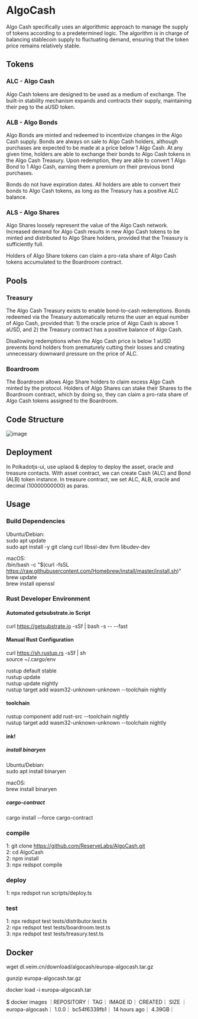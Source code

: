 # AlgoCash
Algo Cash specifically uses an algorithmic approach to manage the supply of tokens according to a predetermined logic. The algorithm is in charge of balancing stablecoin supply to fluctuating demand, ensuring that the token price remains relatively stable.

## Tokens
### ALC - Algo Cash
Algo Cash tokens are designed to be used as a medium of exchange. The built-in stability mechanism expands and contracts their supply, maintaining their peg to the aUSD token.

### ALB - Algo Bonds
Algo Bonds are minted and redeemed to incentivize changes in the Algo Cash supply. Bonds are always on sale to Algo Cash holders, although purchases are expected to be made at a price below 1 Algo Cash. At any given time, holders are able to exchange their bonds to Algo Cash tokens in the Algo Cash Treasury. Upon redemption, they are able to convert 1 Algo Bond to 1 Algo Cash, earning them a premium on their previous bond purchases.

Bonds do not have expiration dates. All holders are able to convert their bonds to Algo Cash tokens, as long as the Treasury has a positive ALC balance.

### ALS - Algo Shares
Algo Shares loosely represent the value of the Algo Cash network. Increased demand for Algo Cash results in new Algo Cash tokens to be minted and distributed to Algo Share holders, provided that the Treasury is sufficiently full.

Holders of Algo Share tokens can claim a pro-rata share of Algo Cash tokens accumulated to the Boardroom contract.

## Pools
### Treasury
The Algo Cash Treasury exists to enable bond-to-cash redemptions. Bonds redeemed via the Treasury automatically returns the user an equal number of Algo Cash, provided that: 1) the oracle price of Algo Cash is above 1 aUSD, and 2) the Treasury contract has a positive balance of Algo Cash.

Disallowing redemptions when the Algo Cash price is below 1 aUSD prevents bond holders from prematurely cutting their losses and creating unnecessary downward pressure on the price of ALC.

### Boardroom
The Boardroom allows Algo Share holders to claim excess Algo Cash minted by the protocol. Holders of Algo Shares can stake their Shares to the Boardroom contract, which by doing so, they can claim a pro-rata share of Algo Cash tokens assigned to the Boardroom.

## Code Structure

![image](https://user-images.githubusercontent.com/77781754/123919774-dde5ce80-d9b7-11eb-8426-57c312b3756a.png)

## Deployment

In Polkadotjs-ui, use uplaod & deploy to deploy the asset, oracle and treasure contacts. With asset contract, we can create Cash (ALC) and Bond (ALB) token instance. In treasure contract, we set ALC, ALB, oracle and decimal (10000000000) as paras. 

## Usage
### Build Dependencies
Ubuntu/Debian:   
sudo apt update   
sudo apt install -y git clang curl libssl-dev llvm libudev-dev   

macOS:      
/bin/bash -c "$(curl -fsSL https://raw.githubusercontent.com/Homebrew/install/master/install.sh)"   
brew update   
brew install openssl   

### Rust Developer Environment
#### Automated getsubstrate.io Script   
curl https://getsubstrate.io -sSf | bash -s -- --fast

#### Manual Rust Configuration      
curl https://sh.rustup.rs -sSf | sh   
source ~/.cargo/env   

rustup default stable   
rustup update   
rustup update nightly   
rustup target add wasm32-unknown-unknown --toolchain nightly

#### toolchain
rustup component add rust-src --toolchain nightly   
rustup target add wasm32-unknown-unknown --toolchain nightly   

#### ink!
##### install binaryen
Ubuntu/Debian:   
sudo apt install binaryen  

macOS:   
brew install binaryen   

##### cargo-contract
cargo install --force cargo-contract

### compile
1:  git clone https://github.com/ReserveLabs/AlgoCash.git   
2:  cd AlgoCash   
2:  npm install      
3:  npx redspot compile   

### deploy
1: npx redspot run scripts/deploy.ts

### test
1: npx redspot test tests/distributor.test.ts   
2: npx redspot test tests/boardroom.test.ts   
3: npx redspot test tests/treasury.test.ts

## Docker
wget dl.veim.cn/download/algocash/europa-algocash.tar.gz

gunzip europa-algocash.tar.gz

docker load -i europa-algocash.tar 

$ docker images
  ｜REPOSITORY｜                   TAG｜            IMAGE ID｜       CREATED｜         SIZE
  ｜europa-algocash｜              1.0.0｜          bc54f6339fb1｜   14 hours ago｜    4.39GB｜
